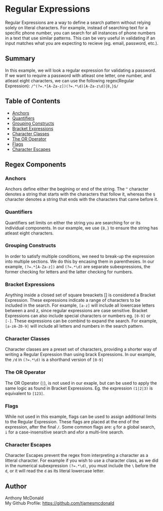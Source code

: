 # Regular Expressions

Regular Expressions are a way to define a search pattern without relying solely on literal characters. For example, instead of searching text for a specific phone number, you can search for all instances of phone numbers in a text that use similar patterns. This can be very useful in validating if an input matches what you are expecting to recieve (eg. email, password, etc.).

## Summary

In this example, we will look a regular expression for validating a password. If we want to require a password with atleast one letter, one number, and atleast eight characters, we can use the following regex(Regular Expression):
`/^(?=.*[A-Za-z])(?=.*\d)[A-Za-z\d]{8,}$/`

## Table of Contents

- [Anchors](#anchors)
- [Quantifiers](#quantifiers)
- [Grouping Constructs](#grouping-constructs)
- [Bracket Expressions](#bracket-expressions)
- [Character Classes](#character-classes)
- [The OR Operator](#the-or-operator)
- [Flags](#flags)
- [Character Escapes](#character-escapes)

## Regex Components

### Anchors

Anchors define either the begining or end of the string. The `^` character denotes a string that starts with the characters that follow it, whereas the `$` character denotes a string that ends with the characters that came before it.

### Quantifiers

Quantifiers set limits on either the string you are searching for or its individual components. In our example, we use `{8,}` to ensure the string has atleast eight characters.

### Grouping Constructs

In order to satisfy multiple conditions, we need to break-up the expression into multiple sections. We do this by encasing them in parenthesies. In our example,
`(?=.*[A-Za-z])` and `(?=.*\d)` are separate subexpressions, the former checking for letters and the latter checking for numbers.

### Bracket Expressions

Anything inside a closed set of square breackets [] is considered a Bracket Expression. These expressions indicate a range of characters to be included in the search. For example, `[a-z]` will include all lowercase letters between a and z, since regular expressions are case sensitive. Bracket Expressions can also include special characters or numbers eg. `[0-9]` or `[-]`. These expressions can be combind to expand the search. For example, `[a-zA-Z0-9]` will include all letters and numbers in the search pattern.

### Character Classes

Character classes are a preset set of characters, providing a shorter way of writing a Regular Expression than using brack Expressions. In our example, the `/d` in `(?=.*\d)` is a shorthand version of `[0-9]`

### The OR Operator

The OR Operator (`|`), is not used in our exaple, but can be used to apply the same logic as found in Bracket Expressions. Eg. the expression `(1|2|3)` is equivalent to `[123]`.

### Flags

While not used in this example, flags can be used to assign additional limits to the Regular Expression. These flags are placed at the end of the expression, after the final `/`. Some common flags are: `g` for a global search, `i` for a case-insensitive search and `m`for a multi-line search.

### Character Escapes

Character Escapes prevent the regex from interpreting a character as a litteral character. For example if you wish to use a character class, as we did in the numerical subexpression `(?=.*\d)`, you must include the `\` before the `d`, or it will read the `d` as its literal lowercase letter.

## Author

Anthony McDonald  
My Github Profile: https://github.com/tjamesmcdonald

